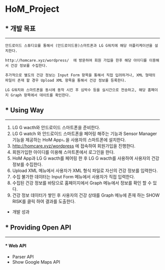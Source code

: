 HoM_Project
========

## * 개발 목표
* * *
	안드로이드 스튜디오를 통해서 (안드로이드용)스마트폰과 LG G워치에 해당 어플리케이션을 설치한다.

	http://homcare.xyz/wordpress/  에 방문하여 회원 가입을 한후 해당 아이디를 이용해서 건강 정보를 수집한다.

	추가적으로 별도의 건강 정보는 Input Form 항목을 통해서 직접 입려하거나, XML 형태의 파일이 존재 할 경우 Upload XML 항목을 통해서 건강 정보를 등록한다.

	LG G워치와 스마트폰을 동시에 동작 시킨 후 심박수 등을 실시간으로 전송하고, 해당 홈페이지 Graph 항목에서 데이트를 확인한다.

## * Using Way
* * *
1. LG G wacth와 안드로이드 스마트폰을 준비한다.
2. LG G watch 와 안드로이드 스마트폰을 페어링 해주는 기능과 Sensor Manager 기능을 제공하는 HoM Appㄴ을 사용자의 스마트폰에 설치한다.
3. http://homcare.xyz/wordpress 에 접속하여 회원가입을 진행한다.
4. 회원가입한 아이디를 이용해 스마트폰에서 로그인을 한다.
5. HoM App과 LG G wacth를 페어링 한 후 LG G wacth를 사용하여 사용자의 건강 정보를 수집한다.
6. Upload XML 메뉴에서 사용자가 XML 형식 파일로 자신의 건강 정보를 입력한다.
7. 수집 불가한 데이터는 Input Form 메뉴에서 사용자가 직접 입력한다.
8. 수집된 건강 정보를 바탕으로 홈페이지에서 Graph 메뉴에서 정보를 확인 할 수 있다.
9. 건강 정보 데이터가 쌓인 후 사용자의 건강 상태를 Graph 메뉴에 존재 하는 SHOW RISK를 클릭 하여 결과를 도출한다.
* 개발 성과

## * Providing Open API
* * *
#### * Web API
* Parser API
* Show Google Maps API
